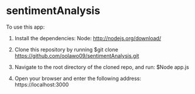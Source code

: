 sentimentAnalysis
=================

To use this app:

1. Install the dependencies: 
Node: http://nodejs.org/download/

2. Clone this repository by running 
$git clone https://github.com/oolawo09/sentimentAnalysis.git

3. Navigate to the root directory of the cloned repo, and run: 
$Node app.js 

4. Open your browser and enter the following address: 
https://localhost:3000

